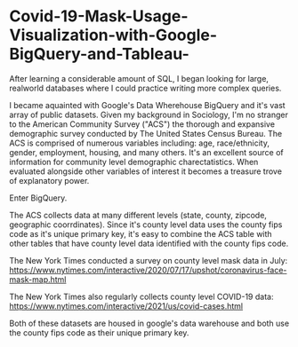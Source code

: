 # Covid-19-Mask-Usage-Visualization-with-Google-BigQuery-and-Tableau-

After learning a considerable amount of SQL, I began looking for large, realworld databases where I could practice writing more complex queries.  

I became aquainted with Google's Data Wherehouse BigQuery and it's vast array of public datasets. Given my background in Sociology, I'm no stranger to the American Community Survey ("ACS") the thorough and expansive demographic survey conducted by The United States Census Bureau. The ACS is comprised of numerous variables including: age, race/ethnicity, gender, employment, housing, and many others. It's an excellent source of information for community level demographic charectatistics. When evaluated alongside other variables of interest it becomes a treasure trove of explanatory power.

Enter BigQuery.

The ACS collects data at many different levels (state, county, zipcode, geographic coorrdinates). Since it's county level data uses the county fips code as it's unique primary key, it's easy to combine the ACS table with other tables that have county level data identified with the county fips code.

The New York Times conducted a survey on county level mask data in July:
https://www.nytimes.com/interactive/2020/07/17/upshot/coronavirus-face-mask-map.html

The New York Times also regularly collects county level COVID-19 data: 
https://www.nytimes.com/interactive/2021/us/covid-cases.html

Both of these datasets are housed in google's data warehouse and both use the county fips code as their unique primary key. 

